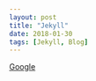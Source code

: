```yaml
---
layout: post
title: "Jekyll"
date: 2018-01-30
tags: [Jekyll, Blog]
---
```


[Google](http://google.com/)
